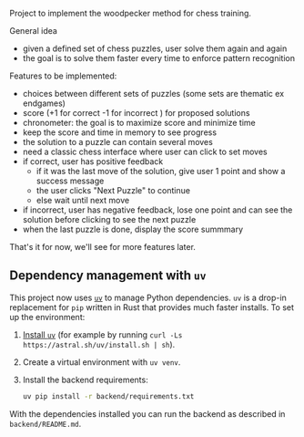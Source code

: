 Project to implement the woodpecker method for chess training.

General idea

- given a defined set of chess puzzles, user solve them again and again
- the goal is to solve them faster every time to enforce pattern recognition


Features to be implemented:
- choices between different sets of puzzles (some sets are thematic ex endgames)
- score (+1 for correct -1 for incorrect ) for proposed solutions
- chronometer: the goal is to maximize score and minimize time
- keep the score and time in memory to see progress
- the solution to a puzzle can contain several moves
- need a classic chess interface where user can click to set moves
 - if correct, user has positive feedback
   - if it was the last move of the solution, give user 1 point and show a success message
   - the user clicks "Next Puzzle" to continue
   - else wait until next move
- if incorrect, user has negative feedback, lose one point and can see the solution before clicking to see the next puzzle
- when the last puzzle is done, display the score summmary

That's it for now, we'll see for more features later.

## Dependency management with `uv`

This project now uses [`uv`](https://github.com/astral-sh/uv) to manage Python
dependencies. `uv` is a drop-in replacement for `pip` written in Rust that
provides much faster installs. To set up the environment:

1. [Install `uv`](https://github.com/astral-sh/uv#installation) (for example by
   running `curl -Ls https://astral.sh/uv/install.sh | sh`).
2. Create a virtual environment with `uv venv`.
3. Install the backend requirements:

   ```bash
   uv pip install -r backend/requirements.txt
   ```

With the dependencies installed you can run the backend as described in
`backend/README.md`.
